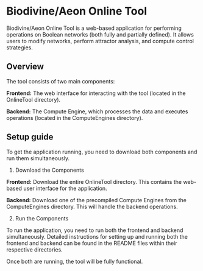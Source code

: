 # Biodivine/Aeon Online Tool

Biodivine/Aeon Online Tool is a web-based application for performing operations on Boolean networks (both fully and partially defined). It allows users to modify networks, perform attractor analysis, and compute control strategies.

## Overview

The tool consists of two main components:

**Frontend:** The web interface for interacting with the tool (located in the OnlineTool directory).
    
**Backend:** The Compute Engine, which processes the data and executes operations (located in the ComputeEngines directory).

## Setup guide

To get the application running, you need to download both components and run them simultaneously.

1) Download the Components

**Frontend:** Download the entire OnlineTool directory. This contains the web-based user interface for the application.
    
**Backend:** Download one of the precompiled Compute Engines from the ComputeEngines directory. This will handle the backend operations.

2) Run the Components

To run the application, you need to run both the frontend and backend simultaneously. Detailed instructions for setting up and running both the frontend and backend can be found in the README files within their respective directories.

Once both are running, the tool will be fully functional.